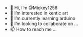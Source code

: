 - 👋 Hi, I’m @Mickey1258
- 👀 I’m interested in kentic art
- 🌱 I’m currently learning arduino
- 💞️ I’m looking to collaborate on ...
- 📫 How to reach me ...

<!---
Mickey1258/Mickey1258 is a ✨ special ✨ repository because its `README.md` (this file) appears on your GitHub profile.
You can click the Preview link to take a look at your changes.
--->
